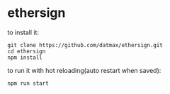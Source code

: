 # ethersign



to install it: 

```
git clone https://github.com/datmax/ethersign.git
cd ethersign
npm install 

```


to run it with hot reloading(auto restart when saved): 
```
npm run start 
```